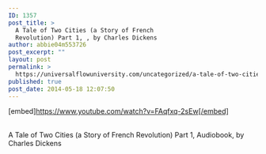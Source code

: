 ```yaml
---
ID: 1357
post_title: >
  A Tale of Two Cities (a Story of French
  Revolution) Part 1, , by Charles Dickens
author: abbie04m553726
post_excerpt: ""
layout: post
permalink: >
  https://universalflowuniversity.com/uncategorized/a-tale-of-two-cities-a-story-of-french-revolution-part-1-by-charles-dickens/
published: true
post_date: 2014-05-18 12:07:50
---
```

[embed]https://www.youtube.com/watch?v=FAqfxq-2sEw[/embed]</br></br>
<p>A Tale of Two Cities (a Story of French Revolution) Part 1, Audiobook, by Charles Dickens</p>